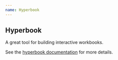 ```yaml
---
name: Hyperbook
---
```


## Hyperbook

A great tool for building interactive workbooks.

See the [hyperbook
documentation](https://hyperbook.openpatch.org) for more
details.
